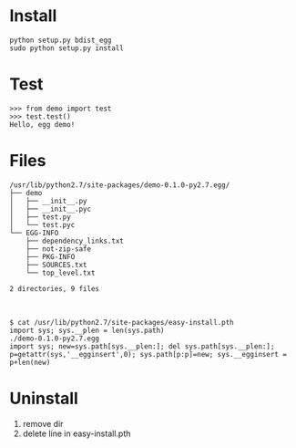 # Install

    python setup.py bdist_egg
    sudo python setup.py install

# Test

    >>> from demo import test
    >>> test.test()
    Hello, egg demo!

# Files

    /usr/lib/python2.7/site-packages/demo-0.1.0-py2.7.egg/
    ├── demo
    │   ├── __init__.py
    │   ├── __init__.pyc
    │   ├── test.py
    │   └── test.pyc
    └── EGG-INFO
        ├── dependency_links.txt
        ├── not-zip-safe
        ├── PKG-INFO
        ├── SOURCES.txt
        └── top_level.txt
    
    2 directories, 9 files

&nbsp;

    $ cat /usr/lib/python2.7/site-packages/easy-install.pth
    import sys; sys.__plen = len(sys.path)
    ./demo-0.1.0-py2.7.egg
    import sys; new=sys.path[sys.__plen:]; del sys.path[sys.__plen:]; p=getattr(sys,'__egginsert',0); sys.path[p:p]=new; sys.__egginsert = p+len(new)

# Uninstall

1. remove dir
2. delete line in easy-install.pth
